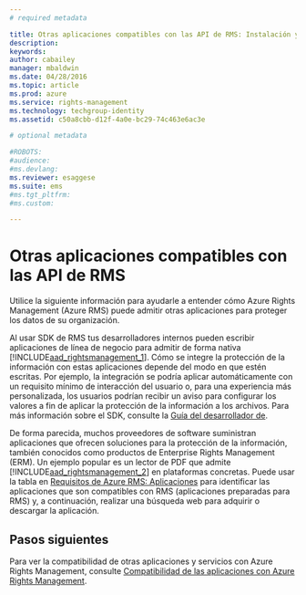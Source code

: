 ```yaml
---
# required metadata

title: Otras aplicaciones compatibles con las API de RMS: Instalación y configuración | Azure RMS
description:
keywords:
author: cabailey
manager: mbaldwin
ms.date: 04/28/2016
ms.topic: article
ms.prod: azure
ms.service: rights-management
ms.technology: techgroup-identity
ms.assetid: c50a8cbb-d12f-4a0e-bc29-74c463e6ac3e

# optional metadata

#ROBOTS:
#audience:
#ms.devlang:
ms.reviewer: esaggese
ms.suite: ems
#ms.tgt_pltfrm:
#ms.custom:

---
```


# Otras aplicaciones compatibles con las API de RMS
Utilice la siguiente información para ayudarle a entender cómo Azure Rights Management (Azure RMS) puede admitir otras aplicaciones para proteger los datos de su organización.

Al usar SDK de RMS tus desarrolladores internos pueden escribir aplicaciones de línea de negocio para admitir de forma nativa [!INCLUDE[aad_rightsmanagement_1](../includes/aad_rightsmanagement_1_md.md)]. Cómo se integre la protección de la información con estas aplicaciones depende del modo en que estén escritas. Por ejemplo, la integración se podría aplicar automáticamente con un requisito mínimo de interacción del usuario o, para una experiencia más personalizada, los usuarios podrían recibir un aviso para configurar los valores a fin de aplicar la protección de la información a los archivos. Para más información sobre el SDK, consulte la [Guía del desarrollador de](../develop/developers-guide.md).

De forma parecida, muchos proveedores de software suministran aplicaciones que ofrecen soluciones para la protección de la información, también conocidos como productos de Enterprise Rights Management (ERM). Un ejemplo popular es un lector de PDF que admite [!INCLUDE[aad_rightsmanagement_2](../includes/aad_rightsmanagement_2_md.md)] en plataformas concretas. Puede usar la tabla en [Requisitos de Azure RMS: Aplicaciones](../get-started/requirements-applications.md) para identificar las aplicaciones que son compatibles con RMS (aplicaciones preparadas para RMS) y, a continuación, realizar una búsqueda web para adquirir o descargar la aplicación.

## Pasos siguientes

Para ver la compatibilidad de otras aplicaciones y servicios con Azure Rights Management, consulte [Compatibilidad de las aplicaciones con Azure Rights Management](applications-support.md).

<!--HONumber=Apr16_HO4-->


